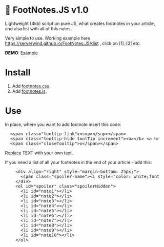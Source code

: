 # 🚀 FootNotes.JS v1.0

Lightweight (4kb) script on pure JS, what creates footnotes in your article, and also list with all of this notes.

Very simple to use. Working example here https://serverwind.github.io/FootNotes.JS/dist , click on [1], [2] etc.

<b>DEMO</b>: <a href="https://serverwind.github.io/FootNotes.JS/dist">Example</a>

# Install

1. Add <a href="https://serverwind.github.io/FootNotes.JS/src/styles/style.css">footnotes.css</a>
2. Add <a href="https://serverwind.github.io/FootNotes.JS/src/footnotes.js">footnotes.js</a>

# Use

In place, where you want to add footnote insert this code:

<pre>
  &lt;span class="tooltip-link"&gt;&lt;sup&gt;&lt;/sup&gt;&lt;/span&gt;
  &lt;span class="tooltip-hide toolTip increment"&gt;&lt;b&gt;&lt;/b&gt; &lt;a href=""&gt; TEXT &lt;/a&gt;
  &lt;span class="closeTooltip"&gt;x&lt;/span&gt;&lt;/span&gt;
</pre>

Replace TEXT with your own text.

If you need a list of all your footnotes in the end of your article - add this:

<pre>
    &lt;div align="right" style="margin-bottom: 25px;"&gt;
      &lt;span class="spoiler-name"&gt;&lt;i style="color: white;font-size: 16px;" id="spoiler-arrow" class='fa fa-chevron-down'&gt;&lt;/i&gt; Footnotes&lt;/span&gt;
    &lt;/div&gt;
    &lt;ol id="spoiler" class="spoilerHidden"&gt;
      &lt;li id="note1"&gt;&lt;/li&gt;
      &lt;li id="note2"&gt;&lt;/li&gt;
      &lt;li id="note3"&gt;&lt;/li&gt;
      &lt;li id="note4"&gt;&lt;/li&gt;
      &lt;li id="note5"&gt;&lt;/li&gt;
      &lt;li id="note6"&gt;&lt;/li&gt;
      &lt;li id="note7"&gt;&lt;/li&gt;
      &lt;li id="note8"&gt;&lt;/li&gt;
      &lt;li id="note9"&gt;&lt;/li&gt;
      &lt;li id="note10"&gt;&lt;/li&gt;
    &lt;/ol&gt;
</pre>
